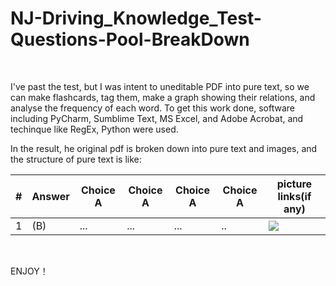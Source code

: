 # NJ-Driving_Knowledge_Test-Questions-Pool-BreakDown
&nbsp;

I've past the test, but I was intent to uneditable PDF into pure text, so we can make flashcards, tag them, make a graph showing their relations, and analyse the frequency of each word. To get this work done, software including PyCharm, Sumblime Text, MS Excel, and Adobe Acrobat,  and techinque like RegEx, Python were used.
&nbsp;

In the result, he original pdf is broken down into pure text and images, and the structure of pure text is like:
&nbsp;

| #    | Answer | Choice A | Choice A | Choice A | Choice A | picture links(if any)          |
| ---- | ------ | -------- | -------- | -------- | -------- | ------------------------------ |
| 1    | (B)    | ...      | ...      | ...      | ..       | <img src = "../pics/xxx.jpeg"> |



&nbsp;
&nbsp;

ENJOY！
